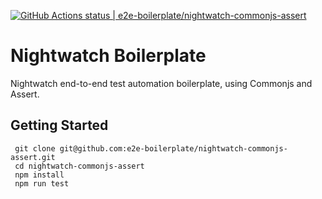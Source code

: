 [![GitHub Actions status | e2e-boilerplate/nightwatch-commonjs-assert](https://github.com/e2e-boilerplate/nightwatch-commonjs-assert/workflows/nightwatch-commonjs-assert/badge.svg)](https://github.com/e2e-boilerplate/nightwatch-commonjs-assert/actions?workflow=nightwatch-commonjs-assert)
  # Nightwatch Boilerplate
  Nightwatch end-to-end test automation boilerplate, using Commonjs and Assert.
  ## Getting Started
  	 git clone git@github.com:e2e-boilerplate/nightwatch-commonjs-assert.git 
	 cd nightwatch-commonjs-assert 
	 npm install 
	 npm run test 
